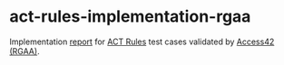 # act-rules-implementation-rgaa

Implementation [report](./report.json) for [ACT Rules](https://github.com/act-rules/act-rules.github.io) test cases validated by [Access42 (RGAA)](https://access42.net/?lang=fr).